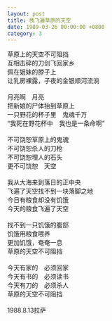 ```yaml
---
layout: post
title: 我飞遍草原的天空
date: 1989-03-26 00:00:00 +0800
category: 3
---
```


草原上的天空不可阻挡<br>
互相击碎的刀剑飞回家乡<br>
佩在姐妹的脖子上<br>
让乳房裸露，子夜的金银顺河流淌<br>
<br>
月亮啊　月亮<br>
把新娘的尸体抬到草原上<br>
一只野花的杯子里　鬼魂千万<br>
“我死在野花杯中　我也是一条命啊”<br>
<br>
不可饶恕草原上的鬼魂<br>
不可饶恕杀人的刀枪<br>
不可饶恕埋人的石头<br>
更不可饶恕　天空<br>
<br>
我从大海来到落日的正中央<br>
飞遍了天空找不到一块落脚之地<br>
今日有粮食却没有饥饿<br>
今天的粮食飞遍了天空<br>
<br>
找不到一只饥饿的腹部<br>
饥饿用粮食喂养<br>
更加饥饿，奄奄一息<br>
草原的天空不可阻挡<br>
<br>
今天有家的　必须回家<br>
今天有书的　必须读书<br>
今天有刀的　必须杀人<br>
草原的天空不可阻挡<br>
<br>
1988.8.13拉萨